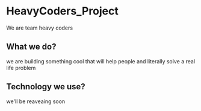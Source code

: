 # HeavyCoders_Project
We are team heavy coders

## What we do?
we are building something cool that will help people and literally solve a real life problem

## Technology we use?
we'll be reaveaing soon
